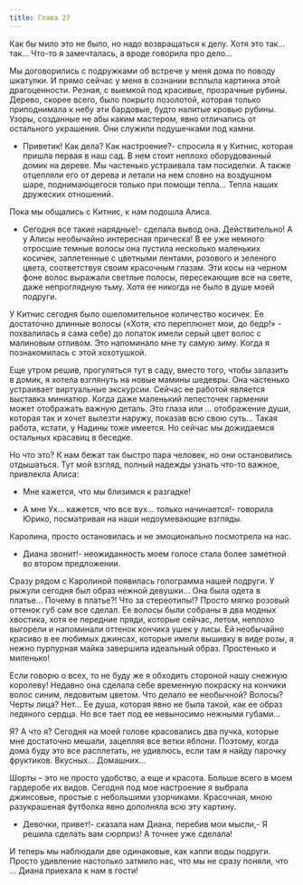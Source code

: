 ```yaml
---
title: Глава 27
---
```


Как бы мило это не было, но надо возвращаться к делу. Хотя это так… так… Что-то я замечталась, а вроде говорила про дело… 

Мы договорились с подружками об встрече у меня дома по поводу шкатулки. И прямо сейчас у меня в сознании всплыла картинка этой драгоценности. Резная, с выемкой под красивые, прозрачные рубины. Дерево, скорее всего, было покрыто позолотой, которая только приподнимала к небу эти бардовые, будто налитые кровью рубины. Узоры, созданные не абы каким мастером, явно отличались от остального украшения. Они служили подушечками под камни. 

- Приветик! Как дела? Как настроение?- спросила я у Китнис, которая пришла первая в наш сад. В нем стоит неплохо оборудованный домик на дереве. Мы частенько устраивала там посиделки. А также отцепляли его от дерева и летали на нем словно на воздушном шаре, поднимающегося только при помощи тепла… Тепла наших дружеских отношений.

Пока мы общались с Китнис, к нам подошла Алиса.

- Сегодня все такие нарядные!- сделала вывод она. Действительно! А у Алисы необычайно интересная прическа! В ее уже немного отросшие темные волосы она пустила несколько маленьких косичек, заплетенные с цветными лентами, розового и зеленого цвета, соответствуя своим красочным глазам. Эти косы на черном фоне волос выражали светлые полосы, пересекающие все на свете, даже непроглядную тьму. Хотя ее никогда не было в душе моей подруги.

У Китнис сегодня было ошеломительное количество косичек. Ее достаточно длинные волосы («Хотя, кто переплюнет мои, до бедр!» - похвалилась я сама себе) до лопаток имели серый цвет волос с малиновым отливом. Это напоминало мне ту самую зиму. Когда я познакомилась с этой хохотушкой.

Еще утром решив, прогуляться тут в саду, вместо того, чтобы залазить в домик, я хотела взглянуть на новые мамины шедевры. Она частенько устраивает виртуальные экскурсии. Сейчас ее работой является выставка миниатюр. Когда даже маленький лепесточек гармении может отображать важную деталь. Это глаза или … отображение души, которая так и хочет вылезти наружу, показав всю свою суть… Такая работа, кстати, у Надины тоже имеется. Но сейчас мы дожидаемся остальных красавиц в беседке.

Но что это? К нам бежат так быстро пара человек, но они остановились отдышаться. Тут мой взгляд, полный надежды узнать что-то важное, привлекла Алиса:

- Мне кажется, что мы близимся к разгадке!

- А мне Ух… кажется, что все вух… только начинается!- говорила Юрико, посматривая на наши недоумевающие взгляды.

Каролина, просто остановилась и не эмоционально посмотрела на нас.

- Диана звонит!- неожиданность моем голосе стала более заметной во втором предложении.

Сразу рядом с Каролиной появилась голограмма нашей подруги. У рыжули сегодня был образ нежной девушки… Она была одета в платье… Почему в платье?! Что за стереотипы!? Просто мягко розовый оттенок губ сам все сделал. Ее волосы были собраны в два модных хвостика, хотя ее передние пряди, которые сейчас, летом, неплохо выгорели и напоминали оттенок кончика ушек у лисы. Ей необычайно красиво в ее любимых джинсах, которые имели вышивку в виде розы, а нежно пурпурная майка завершила идеальный образ. Простенько и миленько!

Если говорю о всех, то не буду же я обходить стороной нашу снежную королеву! Недавно она   сделала себе временную покраску на кончики волос синим, ледовитым цветом. Что делало ее необычной? Волосы? Черты лица? Нет… Ее душа, которая явно не была такой, как ее образ ледяного сердца. Но все тает под ее невыносимо нежными губами…

Я? А что я? Сегодня на моей голове красовались два пучка, которые мне достаточно мешали, зацепляя  все ветки яблони. Поэтому, когда дома буду это все расплетать, не удивлюсь, если там я найду парочку фруктиков. Вкусных… Домашних…

Шорты – это не просто удобство, а еще и красота. Больше всего в моем гардеробе их видов. Сегодня под мое настроение я выбрала джинсовые, простые с небольшими узорчиками. Красочная, мною разукрашеная футболка явно дополняла всю эту картину.

- Девочки, привет!- сказала нам Диана, перебив мои мысли,- Я решила сделать вам сюрприз! А точнее уже сделала!

И теперь мы наблюдали две одинаковые, как капли воды подруги. Просто удивление настолько затмило нас, что мы не сразу поняли, что … Диана приехала к нам в гости!
